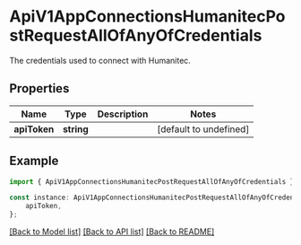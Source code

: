 # ApiV1AppConnectionsHumanitecPostRequestAllOfAnyOfCredentials

The credentials used to connect with Humanitec.

## Properties

Name | Type | Description | Notes
------------ | ------------- | ------------- | -------------
**apiToken** | **string** |  | [default to undefined]

## Example

```typescript
import { ApiV1AppConnectionsHumanitecPostRequestAllOfAnyOfCredentials } from './api';

const instance: ApiV1AppConnectionsHumanitecPostRequestAllOfAnyOfCredentials = {
    apiToken,
};
```

[[Back to Model list]](../README.md#documentation-for-models) [[Back to API list]](../README.md#documentation-for-api-endpoints) [[Back to README]](../README.md)
